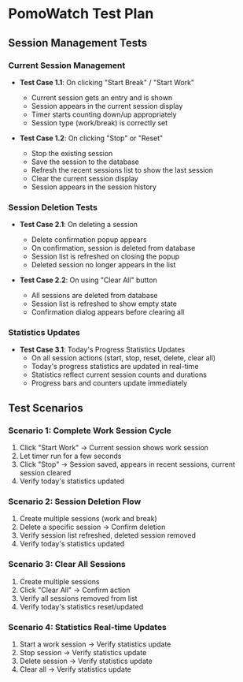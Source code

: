 # PomoWatch Test Plan

## Session Management Tests

### Current Session Management
- **Test Case 1.1**: On clicking "Start Break" / "Start Work"
  - Current session gets an entry and is shown
  - Session appears in the current session display
  - Timer starts counting down/up appropriately
  - Session type (work/break) is correctly set

- **Test Case 1.2**: On clicking "Stop" or "Reset"
  - Stop the existing session
  - Save the session to the database
  - Refresh the recent sessions list to show the last session
  - Clear the current session display
  - Session appears in the session history

### Session Deletion Tests
- **Test Case 2.1**: On deleting a session
  - Delete confirmation popup appears
  - On confirmation, session is deleted from database
  - Session list is refreshed on closing the popup
  - Deleted session no longer appears in the list

- **Test Case 2.2**: On using "Clear All" button
  - All sessions are deleted from database
  - Session list is refreshed to show empty state
  - Confirmation dialog appears before clearing all

### Statistics Updates
- **Test Case 3.1**: Today's Progress Statistics Updates
  - On all session actions (start, stop, reset, delete, clear all)
  - Today's progress statistics are updated in real-time
  - Statistics reflect current session counts and durations
  - Progress bars and counters update immediately

## Test Scenarios

### Scenario 1: Complete Work Session Cycle
1. Click "Start Work" → Current session shows work session
2. Let timer run for a few seconds
3. Click "Stop" → Session saved, appears in recent sessions, current session cleared
4. Verify today's statistics updated

### Scenario 2: Session Deletion Flow
1. Create multiple sessions (work and break)
2. Delete a specific session → Confirm deletion
3. Verify session list refreshed, deleted session removed
4. Verify today's statistics updated

### Scenario 3: Clear All Sessions
1. Create multiple sessions
2. Click "Clear All" → Confirm action
3. Verify all sessions removed from list
4. Verify today's statistics reset/updated

### Scenario 4: Statistics Real-time Updates
1. Start a work session → Verify statistics update
2. Stop session → Verify statistics update
3. Delete session → Verify statistics update
4. Clear all → Verify statistics update
